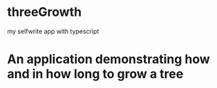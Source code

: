 # threeGrowth

my selfwrite app with typescript
<h1>An application demonstrating how and in how long to grow a tree
